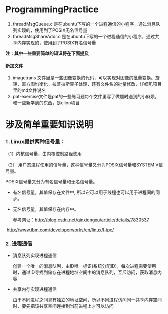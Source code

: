 # ProgrammingPractice


1. threadMsgQueue.c  是在ubuntu下写的一个进程通信的小程序，通过消息队列实现的，使用到了POSIX无名信号量
2. threadMsgShareAddr.c 是在ubuntu下写的一个进程通信的小程序，通过共享内存实现的，使用到了POSIX有名信号量


**注：其中一些重要简单的知识将在下面提及**


#### 新加文件

1. imagetrans 文件里是一些图像变换的代码，可以实现对图像的批量变换。旋转，直方图均衡化，拉普拉斯算子处理，还有文件名的批量修改，详细见项目里的md文件说名
2. pat-exercise文件是pat的一些练习题每个文件里写了做题时遇到的小麻烦，和一些新学到的东西，是clion项目






# 涉及简单重要知识说明



### 1 .Linux提供两种信号量：

  （1）内核信号量，由内核控制路径使用

  （2） 用户态进程使用的信号量，这种信号量又分为POSIX信号量和SYSTEM V信号量。

POSIX信号量又分为有名信号量和无名信号量。

- 有名信号量，其值保存在文件中, 所以它可以用于线程也可以用于进程间的同步。

- 无名信号量，其值保存在内存中。

  参考网址：http://blog.csdn.net/qinxiongxu/article/details/7830537

​                          http://www.ibm.com/developerworks/cn/linux/l-ipc/

### 2 .进程通信

- 消息队列实现进程通信

  创建一个唯一的消息队列，由ID唯一标识(系统分配ID)，每次进程需要使用时，通过ID寻找到储存在进程地址空间中的消息队列，互斥访问，获取消息内容

- 共享内存实现进程通信

  由于不同进程之间具有独立的地址空间，所以不同进程访问同一共享内存空间时，要先把该共享空间连接到当前进程上才可以访问